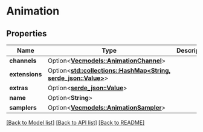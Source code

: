 # Animation

## Properties

Name | Type | Description | Notes
------------ | ------------- | ------------- | -------------
**channels** | Option<[**Vec<models::AnimationChannel>**](AnimationChannel.md)> |  | [optional]
**extensions** | Option<[**std::collections::HashMap<String, serde_json::Value>**](serde_json::Value.md)> |  | [optional]
**extras** | Option<[**serde_json::Value**](.md)> |  | [optional]
**name** | Option<**String**> |  | [optional]
**samplers** | Option<[**Vec<models::AnimationSampler>**](AnimationSampler.md)> |  | [optional]

[[Back to Model list]](../README.md#documentation-for-models) [[Back to API list]](../README.md#documentation-for-api-endpoints) [[Back to README]](../README.md)


